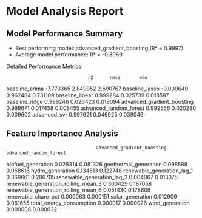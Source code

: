 # Model Analysis Report

## Model Performance Summary

- Best performing model: advanced_gradient_boosting (R² = 0.9997)
- Average model performance: R² = -0.3969

Detailed Performance Metrics:

                                  r2      rmse       mae
baseline_arima             -7.773365  2.849952  2.690767
baseline_lasso             -0.000640  0.962484  0.731109
baseline_linear             0.999284  0.025739  0.018587
baseline_ridge              0.999246  0.026423  0.019094
advanced_gradient_boosting  0.999671  0.017458  0.008455
advanced_random_forest      0.999556  0.020280  0.009602
advanced_svr                0.997621  0.046925  0.039046


## Feature Importance Analysis

                                     advanced_gradient_boosting  advanced_random_forest
biofuel_generation                                     0.028314                0.081326
geothermal_generation                                  0.098588                0.068616
hydro_generation                                       0.134513                0.122748
renewable_generation_lag_1                             0.369661                0.286705
renewable_generation_lag_3                             0.004067                0.013075
renewable_generation_rolling_mean_3                    0.300429                0.187058
renewable_generation_rolling_mean_6                    0.051430                0.178606
renewable_share_pct                                    0.000063                0.000151
solar_generation                                       0.012909                0.061655
total_energy_consumption                               0.000017                0.000028
wind_generation                                        0.000008                0.000032